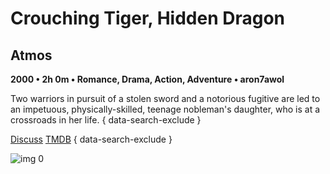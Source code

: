 # Crouching Tiger, Hidden Dragon

## Atmos

**2000 • 2h 0m • Romance, Drama, Action, Adventure • aron7awol**

Two warriors in pursuit of a stolen sword and a notorious fugitive are led to an impetuous, physically-skilled, teenage nobleman's daughter, who is at a crossroads in her life.
{ data-search-exclude }

[Discuss](https://www.avsforum.com/threads/bass-eq-for-filtered-movies.2995212/post-56893508)  [TMDB](146)
{ data-search-exclude }

![img 0](https://i.imgur.com/9943lUH.jpg)

